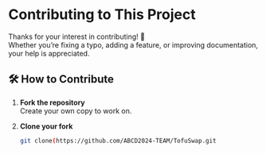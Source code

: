 # Contributing to This Project

Thanks for your interest in contributing! 🙌  
Whether you’re fixing a typo, adding a feature, or improving documentation, your help is appreciated.

## 🛠 How to Contribute

1. **Fork the repository**  
   Create your own copy to work on.

2. **Clone your fork**
   ```bash
   git clone(https://github.com/ABCD2024-TEAM/TofuSwap.git
